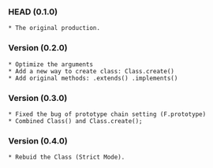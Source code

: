 ### HEAD (0.1.0)
	* The original production.
### Version (0.2.0)
	* Optimize the arguments
	* Add a new way to create class: Class.create()
	* Add original methods: .extends() .implements()
### Version (0.3.0)
	* Fixed the bug of prototype chain setting (F.prototype)
	* Combined Class() and Class.create();
### Version (0.4.0)
	* Rebuid the Class (Strict Mode).
